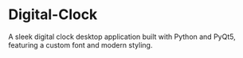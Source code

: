 # Digital-Clock
A sleek digital clock desktop application built with Python and PyQt5, featuring a custom font and modern styling.
